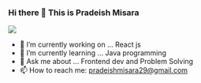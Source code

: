 ### Hi there 👋 This is Pradeish Misara 

![](https://komarev.com/ghpvc/?username=pradeish29&style=flat&base=537&color=red)



- 🔭 I’m currently working on ... React js
- 🌱 I’m currently learning ... Java programming
- 💬 Ask me about ... Frontend dev and Problem Solving
- 📫 How to reach me: pradeishmisara29@gmail.com
 <!--
- 😄 Pronouns: ...
- ⚡ Fun fact: ...
👯 I’m looking to collaborate on ...
- 🤔 I’m looking for help with ... 
-->
